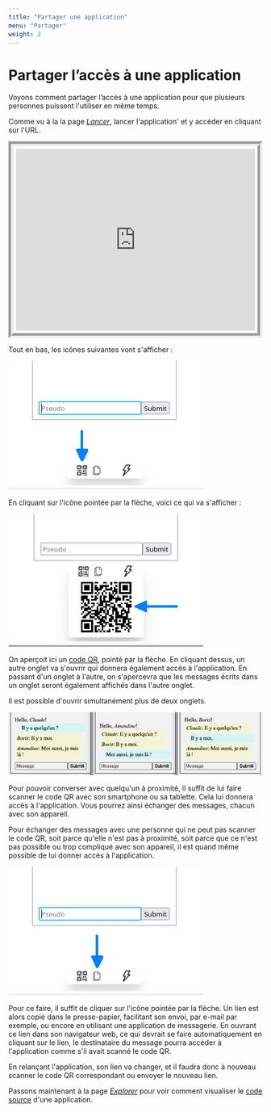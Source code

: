 ```yaml
---
title: "Partager une application"
menu: "Partager"
weight: 2
---
```


# Partager l’accès à une application

Voyons comment partager l’accès à une application  pour que plusieurs personnes puissent l'utiliser en même temps.

Comme vu à la la page [*Lancer*](../launch), lancer l'application' et y accéder en cliquant sur l'URL.

<div style="display: flex;">
<iframe style="margin: auto; border: groove 10px; padding: 5px;" src="https://replit.com/@Zelbinium/Messages?embed=true" width="500" height="360"></iframe>
</div>

Tout en bas, les icônes suivantes vont s'afficher :

![Zone à cliquer pour afficher le code QR](./ShareAreaOpeningQRCode.png)

En cliquant sur l'icône pointée par la flèche, voici ce qui va s'afficher :

![Code QR](./ShareAreaQRCode.png)

On aperçoit ici un [code QR](https://fr.wikipedia.org/wiki/Code_QR), pointé par la flèche.  En cliquant dessus, un autre onglet va s'ouvrir qui donnera également accès à l'application. En passant d'un onglet à l'autre, on s'apercevra que les messages écrits dans un onglet seront également affichés dans l'autre onglet.

Il est possible d'ouvrir simultanément plus de deux onglets.

![](./ShareFR.png)

Pour pouvoir converser avec quelqu'un à proximité, il suffit de lui faire scanner le code QR avec son smartphone ou sa tablette. Cela lui donnera accès à l'application. Vous pourrez ainsi échanger des messages, chacun avec son appareil.

Pour échanger des messages avec une personne qui ne peut pas scanner le code QR, soit parce qu'elle n'est pas à proximité, soit parce que ce n'est pas possible ou trop compliqué avec son appareil, il est quand même possible de lui donner accès à l'application.

![](./ShareAreaCopy.png)

Pour ce faire, il suffit de cliquer sur l'icône pointée par la flèche. Un lien est alors copié dans le presse-papier, facilitant son envoi, par e-mail par exemple, ou encore en utilisant une application de messagerie. En ouvrant ce lien dans son navigateur web, ce qui devrait se faire automatiquement en cliquant sur le lien, le destinataire du message pourra accéder à l'application comme s'il avait scanné le code QR.

En relançant l'application, son lien va changer, et il faudra donc à nouveau scanner le code QR correspondant ou envoyer le nouveau lien.

Passons maintenant à la page [*Explorer*](../explore/) pour voir comment visualiser le [code source](https://fr.wikipedia.org/wiki/Code_source) d'une application.

